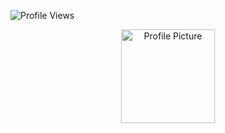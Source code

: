 
![Profile Views](https://komarev.com/ghpvc/?username=nixxcop&color=blue&style=flat)


<p align="center">
  <img src="assets/profile.png" width="150" height="150" alt="Profile Picture">
</p>





